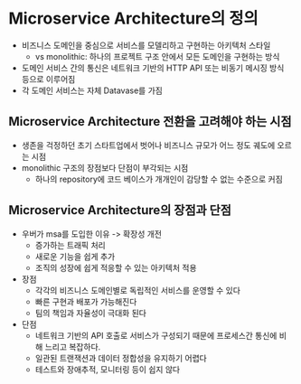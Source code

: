 # Microservice Architecture의 정의
- 비즈니스 도메인을 중심으로 서비스를 모델리하고 구현하는 아키텍처 스타일
  - vs monolithic: 하나의 프로젝트 구조 안에서 모든 도메인을 구현하는 방식
- 도메인 서비스 간의 통신은 네트워크 기반의 HTTP API 또는 비동기 메시징 방식 등으로 이루어짐
- 각 도메인 서비스는 자체 Datavase를 가짐


## Microservice Architecture 전환을 고려해야 하는 시점
- 생존을 걱정하던 초기 스타트업에서 벗어나 비즈니스 규모가 어느 정도 궤도에 오르는 시점
- monolithic 구조의 장점보다 단점이 부각되는 시점
  - 하나의 repository에 코드 베이스가 개개인이 감당할 수 없는 수준으로 커짐
  

## Microservice Architecture의 장점과 단점
- 우버가 msa를 도입한 이유 -> 확장성 개전
  - 증가하는 트래픽 처리
  - 새로운 기능을 쉽게 추가
  - 조직의 성장에 쉽게 적응할 수 있는 아키텍처 적용
- 장점
  - 각각의 비즈니스 도메인별로 독립적인 서비스를 운영할 수 있다
  - 빠른 구현과 배포가 가능해진다
  - 팀의 책임과 자율성이 극대화 된다
- 단점
  - 네트워크 기반의 API 호출로 서비스가 구성되기 때문에 프로세스간 통신에 비해 느리고 복잡하다.
  - 일관된 트랜잭션과 데이터 정합성을 유지하기 어렵다
  - 테스트와 장애추적, 모니터링 등이 쉽지 않다

    

